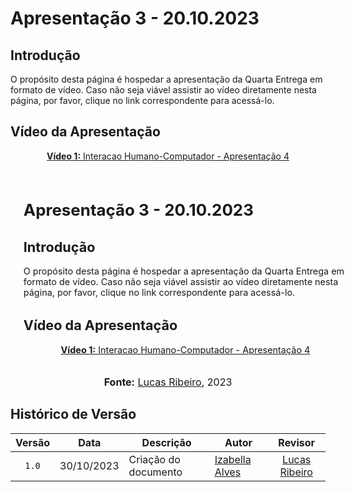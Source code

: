 # Apresentação 3 - 20.10.2023

## Introdução

O propósito desta página é hospedar a apresentação da Quarta Entrega em formato de vídeo. Caso não seja viável assistir ao vídeo diretamente nesta página, por favor, clique no link correspondente para acessá-lo.

## Vídeo da Apresentação

<div align="center">

<p style="text-align: center"><a href="#" target="blanket"><b>Vídeo 1:</b> Interacao Humano-Computador - Apresentação 4</a></p>

<iframe width="560" height="315" src="#" title="Apresentação 3" frameborder="0" allow="accelerometer; autoplay; clipboard-write; encrypted-media; gyroscope; picture-in-picture" allowfullscreen></iframe>


<font size="3"><p style="text-align: center"><b>Fonte:</b> <a href="https://github.com/lucassouzs">Lucas Ribeiro</a>, 2023</p></font>
</div>

## Histórico de Versão

|Versão|Data|Descrição|Autor|Revisor|
|:----:|----|---------|-----|:-------:|
|`1.0`|30/10/2023|Criação do documento|[Izabella Alves](https://github.com/izabellaalves)|[Lucas Ribeiro](https://github.com/lucassousz)|
